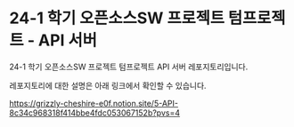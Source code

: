 # 24-1 학기 오픈소스SW 프로젝트 텀프로젝트 - API 서버


24-1 학기 오픈소스SW 프로젝트 텀프로젝트 API 서버 레포지토리입니다.

레포지토리에 대한 설명은 아래 링크에서 확인할 수 있습니다.

https://grizzly-cheshire-e0f.notion.site/5-API-8c34c968318f414bbe4fdc053067152b?pvs=4
